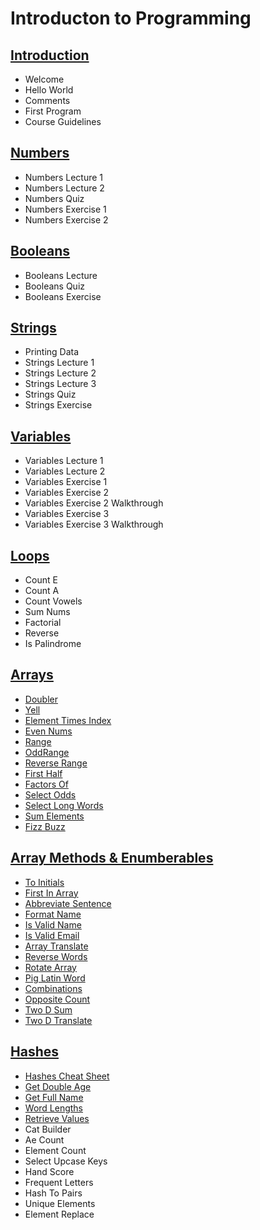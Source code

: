 # Introducton to Programming

## [Introduction](/introduction_to_programming/introduction/readme.md)
* Welcome
* Hello World
* Comments
* First Program
* Course Guidelines

## [Numbers](/introduction_to_programming/numbers/readme.md)
* Numbers Lecture 1
* Numbers Lecture 2
* Numbers Quiz
* Numbers Exercise 1
* Numbers Exercise 2

## [Booleans](/introduction_to_programming/booleans/readme.md)
* Booleans Lecture
* Booleans Quiz
* Booleans Exercise

## [Strings](/introduction_to_programming/strings/readme.md)
* Printing Data
* Strings Lecture 1
* Strings Lecture 2
* Strings Lecture 3
* Strings Quiz
* Strings Exercise

## [Variables](/introduction_to_programming/variables/readme.md)
* Variables Lecture 1
* Variables Lecture 2
* Variables Exercise 1
* Variables Exercise 2
* Variables Exercise 2 Walkthrough
* Variables Exercise 3
* Variables Exercise 3 Walkthrough

## [Loops](/introduction_to_programming/loops/readme.md)
* Count E
* Count A
* Count Vowels
* Sum Nums
* Factorial
* Reverse
* Is Palindrome

## [Arrays](/introduction_to_programming/arrays/readme.md)
* [Doubler](/introduction_to_programming/arrays/doubler/readme.md)
* [Yell](/introduction_to_programming/arrays/yell/readme.md)
* [Element Times Index](/introduction_to_programming/arrays/element_times_index/readme.md)
* [Even Nums](/introduction_to_programming/arrays/even_nums/readme.md)
* [Range](/introduction_to_programming/arrays/range/readme.md)
* [OddRange](/introduction_to_programming/arrays/odd_range/readme.md)
* [Reverse Range](/introduction_to_programming/arrays/reverse_range/readme.md)
* [First Half](/introduction_to_programming/arrays/first_half/readme.md)
* [Factors Of](/introduction_to_programming/arrays/factors_of/readme.md)
* [Select Odds](/introduction_to_programming/arrays/select_odds/readme.md)
* [Select Long Words](/introduction_to_programming/arrays/select_long_words/readme.md)
* [Sum Elements](/introduction_to_programming/arrays/sum_elements/readme.md)
* [Fizz Buzz](/introduction_to_programming/arrays/fizz_buzz/readme.md)

## [Array Methods & Enumberables](/introduction_to_programming/array_methods_and_enumeberables/readme.md)
* [To Initials](/introduction_to_programming/array_methods_and_enumeberables/to_initials/readme.md)
* [First In Array](/introduction_to_programming/array_methods_and_enumeberables/first_in_array/readme.md)
* [Abbreviate Sentence](/introduction_to_programming/array_methods_and_enumeberables/abbreviate_sentence/readme.md)
* [Format Name](/introduction_to_programming/array_methods_and_enumeberables/format_name/readme.md)
* [Is Valid Name](/introduction_to_programming/array_methods_and_enumeberables/is_valid_name/readme.md)
* [Is Valid Email](/introduction_to_programming/array_methods_and_enumeberables/is_valid_email/readme.md)
* [Array Translate](/introduction_to_programming/array_methods_and_enumeberables/array_translate/readme.md)
* [Reverse Words](/introduction_to_programming/array_methods_and_enumeberables/reverse_words/readme.md)
* [Rotate Array](/introduction_to_programming/array_methods_and_enumeberables/rotate_array/readme.md)
* [Pig Latin Word](/introduction_to_programming/array_methods_and_enumeberables/pig_latin_word/readme.md)
* [Combinations](/introduction_to_programming/array_methods_and_enumeberables/combinations/readme.md)
* [Opposite Count](/introduction_to_programming/array_methods_and_enumeberables/opposite_count/readme.md)
* [Two D Sum](/introduction_to_programming/array_methods_and_enumeberables/two_d_sum/readme.md)
* [Two D Translate](/introduction_to_programming/array_methods_and_enumeberables/two_d_translate/readme.md)

## [Hashes](/introduction_to_programming/hashes/readme.md)
* [Hashes Cheat Sheet](/introduction_to_programming/hashes/hashes_cheat_sheet/readme.md)
* [Get Double Age](/introduction_to_programming/hashes/get_double_age/readme.md)
* [Get Full Name](/introduction_to_programming/hashes/get_full_name/readme.md)
* [Word Lengths](/introduction_to_programming/hashes/word_lengths/readme.md)
* [Retrieve Values](/introduction_to_programming/hashes/retrieve_values/readme.md)
* Cat Builder
* Ae Count
* Element Count
* Select Upcase Keys
* Hand Score
* Frequent Letters
* Hash To Pairs
* Unique Elements
* Element Replace